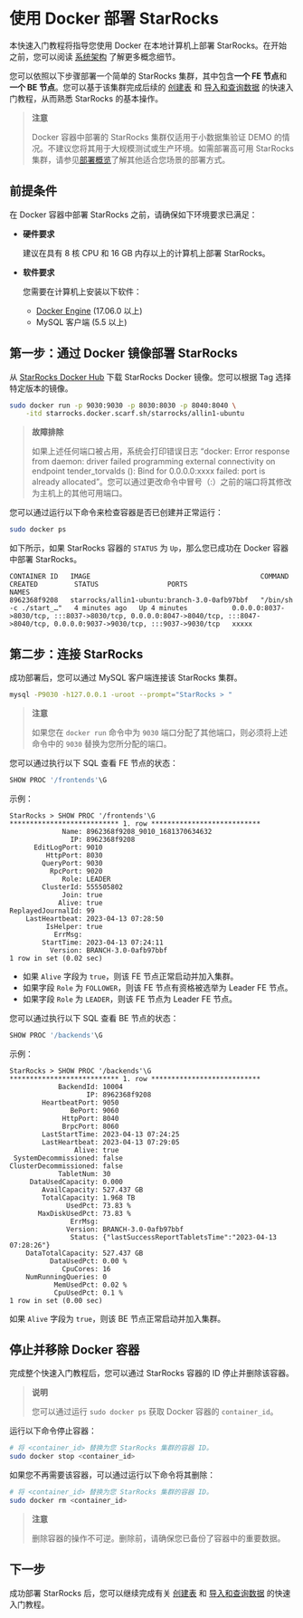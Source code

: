 # 使用 Docker 部署 StarRocks

本快速入门教程将指导您使用 Docker 在本地计算机上部署 StarRocks。在开始之前，您可以阅读 [系统架构](../introduction/Architecture.md) 了解更多概念细节。

您可以依照以下步骤部署一个简单的 StarRocks 集群，其中包含**一个 FE 节点**和**一个 BE 节点**。您可以基于该集群完成后续的 [创建表](../quick_start/Create_table.md) 和 [导入和查询数据](../quick_start/Import_and_query.md) 的快速入门教程，从而熟悉 StarRocks 的基本操作。

> **注意**
>
> Docker 容器中部署的 StarRocks 集群仅适用于小数据集验证 DEMO 的情况。不建议您将其用于大规模测试或生产环境。如需部署高可用 StarRocks 集群，请参见[部署概览](../deployment/deployment_overview.md)了解其他适合您场景的部署方式。

## 前提条件

在 Docker 容器中部署 StarRocks 之前，请确保如下环境要求已满足：

- **硬件要求**

  建议在具有 8 核 CPU 和 16 GB 内存以上的计算机上部署 StarRocks。

- **软件要求**

  您需要在计算机上安装以下软件：

  - [Docker Engine](https://docs.docker.com/engine/install/) (17.06.0 以上)
  - MySQL 客户端 (5.5 以上)

## 第一步：通过 Docker 镜像部署 StarRocks

从 [StarRocks Docker Hub](https://hub.docker.com/r/starrocks/allin1-ubuntu/tags) 下载 StarRocks Docker 镜像。您可以根据 Tag 选择特定版本的镜像。

```Bash
sudo docker run -p 9030:9030 -p 8030:8030 -p 8040:8040 \
    -itd starrocks.docker.scarf.sh/starrocks/allin1-ubuntu
```

> **故障排除**
>
> 如果上述任何端口被占用，系统会打印错误日志 “docker: Error response from daemon: driver failed programming external connectivity on endpoint tender_torvalds (): Bind for 0.0.0.0:xxxx failed: port is already allocated”。您可以通过更改命令中冒号（:）之前的端口将其修改为主机上的其他可用端口。

您可以通过运行以下命令来检查容器是否已创建并正常运行：

```Bash
sudo docker ps
```

如下所示，如果 StarRocks 容器的 `STATUS` 为 `Up`，那么您已成功在 Docker 容器中部署 StarRocks。

```Plain
CONTAINER ID   IMAGE                                          COMMAND                  CREATED         STATUS                 PORTS                                                                                                                             NAMES
8962368f9208   starrocks/allin1-ubuntu:branch-3.0-0afb97bbf   "/bin/sh -c ./start_…"   4 minutes ago   Up 4 minutes           0.0.0.0:8037->8030/tcp, :::8037->8030/tcp, 0.0.0.0:8047->8040/tcp, :::8047->8040/tcp, 0.0.0.0:9037->9030/tcp, :::9037->9030/tcp   xxxxx
```

## 第二步：连接 StarRocks

成功部署后，您可以通过 MySQL 客户端连接该 StarRocks 集群。

```Bash
mysql -P9030 -h127.0.0.1 -uroot --prompt="StarRocks > "
```

> **注意**
>
> 如果您在 `docker run` 命令中为 `9030` 端口分配了其他端口，则必须将上述命令中的 `9030` 替换为您所分配的端口。

您可以通过执行以下 SQL 查看 FE 节点的状态：

```SQL
SHOW PROC '/frontends'\G
```

示例：

```Plain
StarRocks > SHOW PROC '/frontends'\G
*************************** 1. row ***************************
             Name: 8962368f9208_9010_1681370634632
               IP: 8962368f9208
      EditLogPort: 9010
         HttpPort: 8030
        QueryPort: 9030
          RpcPort: 9020
             Role: LEADER
        ClusterId: 555505802
             Join: true
            Alive: true
ReplayedJournalId: 99
    LastHeartbeat: 2023-04-13 07:28:50
         IsHelper: true
           ErrMsg: 
        StartTime: 2023-04-13 07:24:11
          Version: BRANCH-3.0-0afb97bbf
1 row in set (0.02 sec)
```

- 如果 `Alive` 字段为 `true`，则该 FE 节点正常启动并加入集群。
- 如果字段 `Role` 为 `FOLLOWER`，则该 FE 节点有资格被选举为 Leader FE 节点。
- 如果字段 `Role` 为 `LEADER`，则该 FE 节点为 Leader FE 节点。

您可以通过执行以下 SQL 查看 BE 节点的状态：

```SQL
SHOW PROC '/backends'\G
```

示例：

```Plain
StarRocks > SHOW PROC '/backends'\G
*************************** 1. row ***************************
            BackendId: 10004
                   IP: 8962368f9208
        HeartbeatPort: 9050
               BePort: 9060
             HttpPort: 8040
             BrpcPort: 8060
        LastStartTime: 2023-04-13 07:24:25
        LastHeartbeat: 2023-04-13 07:29:05
                Alive: true
 SystemDecommissioned: false
ClusterDecommissioned: false
            TabletNum: 30
     DataUsedCapacity: 0.000 
        AvailCapacity: 527.437 GB
        TotalCapacity: 1.968 TB
              UsedPct: 73.83 %
       MaxDiskUsedPct: 73.83 %
               ErrMsg: 
              Version: BRANCH-3.0-0afb97bbf
               Status: {"lastSuccessReportTabletsTime":"2023-04-13 07:28:26"}
    DataTotalCapacity: 527.437 GB
          DataUsedPct: 0.00 %
             CpuCores: 16
    NumRunningQueries: 0
           MemUsedPct: 0.02 %
           CpuUsedPct: 0.1 %
1 row in set (0.00 sec)
```

如果 `Alive` 字段为 `true`，则该 BE 节点正常启动并加入集群。

## 停止并移除 Docker 容器

完成整个快速入门教程后，您可以通过 StarRocks 容器的 ID 停止并删除该容器。

> **说明**
>
> 您可以通过运行 `sudo docker ps` 获取 Docker 容器的 `container_id`。

运行以下命令停止容器：

```Bash
# 将 <container_id> 替换为您 StarRocks 集群的容器 ID。
sudo docker stop <container_id>
```

如果您不再需要该容器，可以通过运行以下命令将其删除：

```Bash
# 将 <container_id> 替换为您 StarRocks 集群的容器 ID。
sudo docker rm <container_id>
```

> **注意**
>
> 删除容器的操作不可逆。删除前，请确保您已备份了容器中的重要数据。

## 下一步

成功部署 StarRocks 后，您可以继续完成有关 [创建表](../quick_start/Create_table.md) 和 [导入和查询数据](../quick_start/Import_and_query.md) 的快速入门教程。
